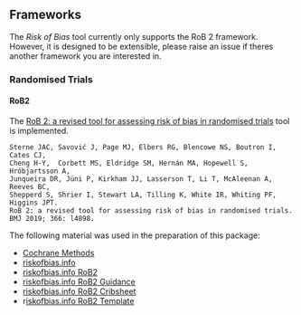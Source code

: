 
## Frameworks

The _Risk of Bias_ tool currently only supports the RoB 2 framework.
However, it is designed to be extensible, please raise an issue if theres another framework you are interested in. 

### Randomised Trials

#### RoB2

The [RoB 2: a revised tool for assessing risk of bias in randomised trials](https://doi.org/10.1136/bmj.l4898) tool is implemented.

```
Sterne JAC, Savović J, Page MJ, Elbers RG, Blencowe NS, Boutron I, Cates CJ,
Cheng H-Y,  Corbett MS, Eldridge SM, Hernán MA, Hopewell S, Hróbjartsson A,
Junqueira DR, Jüni P, Kirkham JJ, Lasserson T, Li T, McAleenan A, Reeves BC,
Shepperd S, Shrier I, Stewart LA, Tilling K, White IR, Whiting PF, Higgins JPT.
RoB 2: a revised tool for assessing risk of bias in randomised trials. 
BMJ 2019; 366: l4898.
```

The following material was used in the preparation of this package:

- [Cochrane Methods](https://methods.cochrane.org/risk-bias-2-faqs)
- [riskofbias.info](https://www.riskofbias.info/welcome/rob-2-0-tool)
- [riskofbias.info RoB2](https://sites.google.com/site/riskofbiastool/welcome/rob-2-0-tool/current-version-of-rob-2?authuser=0)
- [riskofbias.info RoB2 Guidance](https://drive.google.com/file/d/19R9savfPdCHC8XLz2iiMvL_71lPJERWK/view)
- [riskofbias.info RoB2 Cribsheet](https://drive.google.com/file/d/1Q4Fk3HCuBRwIDWTGZa5oH11OdR4Gbhdo/view)
- r[iskofbias.info RoB2 Template](https://drive.google.com/file/d/18Zks7k4kxhbUUlbZ51Ya5xYa3p3ECQV0/view)
